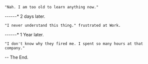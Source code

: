     "Nah. I am too old to learn anything now."

------* 2 days later.

    "I never understand this thing." frustrated at Work.

------* 1 Year later.

    "I don't know why they fired me. I spent so many hours at that company."

-- The End.